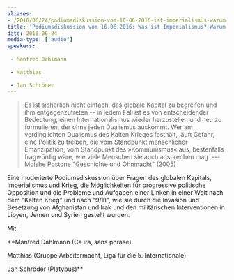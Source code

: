 ```yaml
---
aliases:
- /2016/06/24/podiumsdiskussion-vom-16-06-2016-ist-imperialismus-warum-sollten-wir-dagegen-sein
title: 'Podiumsdiskussion vom 16.06.2016: Was ist Imperialismus? Warum sollten wir dagegen sein?'
date: 2016-06-24
media-type: ["audio"]
speakers:
 
 - Manfred Dahlmann
 
 - Matthias
 
 - Jan Schröder
---
```

>Es ist sicherlich nicht einfach, das globale Kapital zu begreifen und ihm entgegenzutreten -- in jedem Fall ist es von entscheidender Bedeutung, einen Internationalismus wieder herzustellen und neu zu formulieren, der ohne jeden Dualismus auskommt. Wer am verdinglichten Dualismus des Kalten Krieges festhält, läuft Gefahr, eine Politik zu treiben, die vom Standpunkt menschlicher Emanzipation, vom Standpunkt des »Kommunismus« aus, bestenfalls fragwürdig wäre, wie viele Menschen sie auch ansprechen mag.
---Moishe Postone "Geschichte und Ohnmacht" (2005)

Eine moderierte Podiumsdiskussion über Fragen des globalen Kapitals, Imperialismus und Krieg, die Möglichkeiten für progressive politische Opposition und die Probleme und Aufgaben einer Linken in einer Welt nach dem "Kalten Krieg" und nach "9/11", wie sie durch die Invasion und Besetzung von Afghanistan und Irak und den militärischen Interventionen in Libyen, Jemen und Syrien gestellt wurden.

Mit:

**Manfred Dahlmann (Ca ira, sans phrase)

Matthias (Gruppe Arbeitermacht, Liga für die 5. Internationale)

Jan Schröder (Platypus)**

